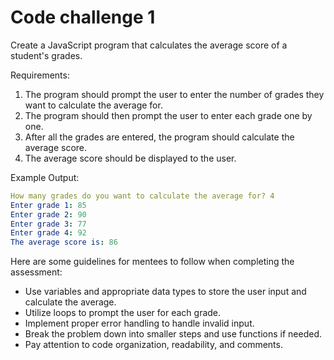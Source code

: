 # Code challenge 1

Create a JavaScript program that calculates the average score of a student's grades.

Requirements:
1. The program should prompt the user to enter the number of grades they want to calculate the average for.
2. The program should then prompt the user to enter each grade one by one.
3. After all the grades are entered, the program should calculate the average score.
4. The average score should be displayed to the user.

Example Output:
```yaml
How many grades do you want to calculate the average for? 4
Enter grade 1: 85
Enter grade 2: 90
Enter grade 3: 77
Enter grade 4: 92
The average score is: 86
```

Here are some guidelines for mentees to follow when completing the assessment:
- Use variables and appropriate data types to store the user input and calculate the average.
- Utilize loops to prompt the user for each grade.
- Implement proper error handling to handle invalid input.
- Break the problem down into smaller steps and use functions if needed.
- Pay attention to code organization, readability, and comments.
